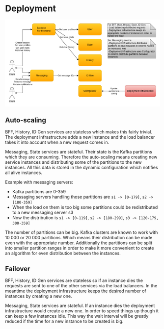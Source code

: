 # Deployment

![Deployment](images/cecochat-07-deployment.png)

## Auto-scaling

BFF, History, ID Gen services are stateless which makes this fairly trivial. The deployment infrastructure adds a new instance and the load balancer takes it into account when a new request comes in.

Messaging, State services are stateful. Their state is the Kafka partitions which they are consuming. Therefore the auto-scaling means creating new service instances and distributing some of the partitions to the new instances. All this data is stored in the dynamic configuration which notifies all alive instances.

Example with messaging servers:
* Kafka partitions are 0-359
* Messaging servers handling those partitions are `s1 -> [0-179]`, `s2 -> [180-359]`
* When the load on them is too big some partitions could be redistributed to a new messaging server s3
* Now the distribution is `s1 -> [0-119]`, `s2 -> [180-299]`, `s3 -> [120-179, 300-359]`

The number of partitions can be big. Kafka clusters are known to work with 10 000 or 20 000 partitions. Which means their distribution can be made even with the appropriate number. Additionally the partitions can be split into smaller partition ranges in order to make it more convenient to create an algorithm for even distribution between the instances.

## Failover

BFF, History, ID Gen services are stateless so if an instance dies the requests are sent to one of the other services via the load balancers. In the meantime the deployment infrastructure keeps the desired number of instances by creating a new one.

Messaging, State services are stateful. If an instance dies the deployment infrastructure would create a new one. In order to speed things up though it can keep a few instances idle. This way the wait interval will be greatly reduced if the time for a new instance to be created is big.